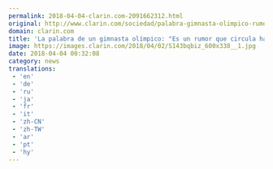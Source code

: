```yaml
---
permalink: 2018-04-04-clarin.com-2091662312.html
original: http://www.clarin.com/sociedad/palabra-gimnasta-olimpico-rumor-circula-hace-muchisimos-anos_0_r1VnZ9bof.html
domain: clarin.com
title: 'La palabra de un gimnasta olímpico: "Es un rumor que circula hace muchísimos años"'
image: https://images.clarin.com/2018/04/02/S143bqbiz_600x338__1.jpg
date: 2018-04-04 00:32:08
category: news
translations: 
 - 'en'
 - 'de'
 - 'ru'
 - 'ja'
 - 'fr'
 - 'it'
 - 'zh-CN'
 - 'zh-TW'
 - 'ar'
 - 'pt'
 - 'hy'
---
```


